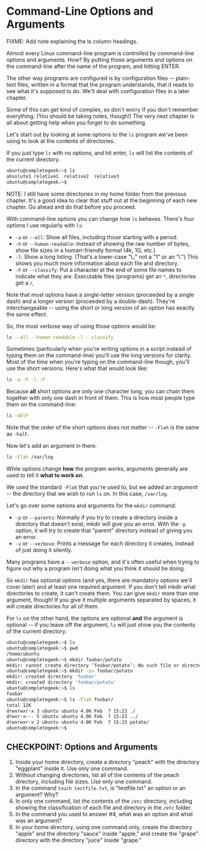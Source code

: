 # Command-Line Options and Arguments

FIXME: Add note explaining the ls column headings.


Almost every Linux command-line program is controlled by command-line options and arguments. How? By putting those arguments and options on the command-line after the name of the program, and hitting ENTER.

The other way programs are configured is by configuration files -- plain-text files, written in a format that the program understands, that it reads to see what it's supposed to do. We'll deal with configuration files in a later chapter.

Some of this can get kind of complex, so don't worry if you don't remember everything. (You should be taking notes, though!) The very next chapter is all about getting help when you forget to do something.

Let's start out by looking at some options to the `ls` program we've been using to look at the contents of directories.

If you just type `ls` with no options, and hit enter, `ls` will list the contents of the current directory.

```bash
ubuntu@completegeek:~$ ls
absolute1 relative1  relative2  relative3
ubuntu@completegeek:~$
```

NOTE: I still have some directories in my home folder from the previous chapter. It's a good idea to clear that stuff out at the beginning of each new chapter. Go ahead and do that before you proceed.

With command-line options you can change how `ls` behaves. There's four options I use regularly with `ls`:

* `-a` or `--all`: Show all files, including those starting with a period.
* `-h` or `--human-readable`: Instead of showing the raw number of bytes, show file sizes in a human-friendly format (4k, 1G, etc.)
* `-l`: Show a long listing. (That's a lower-case "L," not a "1" or an "I.") This shows you much more information about each file and directory.
* `-F` or `--classify`: Put a character at the end of some file names to indicate what they are. Executable files (programs) get an `*`, directories get a `/`,

Note that most options have a single-letter version (proceeded by a single dash) and a longer version (proceeded by a double-dash). They're interchangeable -- using the short or long version of an option has exactly the same effect.

So, the most verbose way of using those options would be:

```bash
ls --all --human-readable -l --classify
```

Sometimes (particularly when you're writing options in a script instead of typing them on the command-line) you'll use the long versions for clarity. Most of the time when you're typing on the command-line though, you'll use the short versions. Here's what that would look like:

```bash
ls -a -h -l -F
```

Because **all** short options are only one character long, you can chain them together with only one dash in front of them. This is how most people type them on the command-line:

```bash
ls -ahlF
```

Note that the order of the short options does not matter -- `-Flah` is the same as `-halF`.

Now let's add an argument in there:

```bash
ls -Flah /var/log
```

While options change **how** the program works, arguments generally are used to tell it **what to work on.**

We used the standard `-Flah` that you're used to, but we added an *argument* -- the directory that we wish to run `ls` on. In this case, `/var/log`.

Let's go over some options and arguments for the `mkdir` command:

* `-p` or `--parents`: Normally if you try to create a directory inside a directory that doesn't exist, mkdir will give you an error. With the `-p` option, it will try to create that "parent" directory instead of giving you an error.
* `-v` or `--verbose`: Prints a message for each directory it creates, instead of just doing it silently.

Many programs have a `--verbose` option, and it's often useful when trying to figure out why a program isn't doing what you think it should be doing.

So `mkdir` has optional options (and yes, there are mandatory options we'll cover later) and at least one required argument. If you don't tell mkdir what directories to create, it can't create them. You can give `mkdir` more than one argument, though! If you give it multiple arguments separated by spaces, it will create directories for all of them.

For `ls` on the other hand, the options are optional **and** the argument is optional -- if you leave off the argument, `ls` will just show you the contents of the current directory.

```bash
ubuntu@completegeek:~$ ls
ubuntu@completegeek:~$ pwd
/home/ubuntu
ubuntu@completegeek:~$ mkdir foobar/potato
mkdir: cannot create directory ‘foobar/potato’: No such file or directory
ubuntu@completegeek:~$ mkdir -pv foobar/potato
mkdir: created directory 'foobar'
mkdir: created directory 'foobar/potato'
ubuntu@completegeek:~$ ls
foobar
ubuntu@completegeek:~$ ls -Flah foobar/
total 12K
drwxrwxr-x 3 ubuntu ubuntu 4.0K Feb  7 15:23 ./
drwxr-x--- 5 ubuntu ubuntu 4.0K Feb  7 15:23 ../
drwxrwxr-x 2 ubuntu ubuntu 4.0K Feb  7 15:23 potato/
ubuntu@completegeek:~$
```

## CHECKPOINT: Options and Arguments

1. Inside your home directory, create a directory "peach" with the directory "eggplant" inside it. Use only one command.
2. Without changing directories, list all of the contents of the peach directory, including file sizes. Use only one command.
3. In the command `touch testfile.txt`, is "testfile.txt" an option or an argument? Why?
4. In only one command, list the contents of the `/etc` directory, including showing the classification of each file and directory in the `/etc` folder.
5. In the command you used to answer #4, what was an option and what was an argument?
6. In your home directory, using one command only, create the directory "apple" and the directory "sauce" inside "apple," and create the "grape" directory with the directory "juice" inside "grape."
